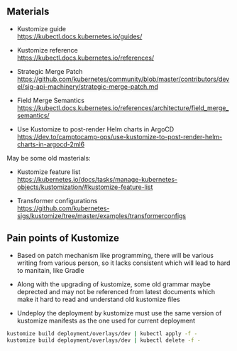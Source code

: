 ## Materials

+ Kustomize guide  
https://kubectl.docs.kubernetes.io/guides/  

+ Kustomize reference  
https://kubectl.docs.kubernetes.io/references/  

+ Strategic Merge Patch  
https://github.com/kubernetes/community/blob/master/contributors/devel/sig-api-machinery/strategic-merge-patch.md

+ Field Merge Semantics  
https://kubectl.docs.kubernetes.io/references/architecture/field_merge_semantics/

+ Use Kustomize to post-render Helm charts in ArgoCD  
https://dev.to/camptocamp-ops/use-kustomize-to-post-render-helm-charts-in-argocd-2ml6

May be some old masterials:  
+ Kustomize feature list  
https://kubernetes.io/docs/tasks/manage-kubernetes-objects/kustomization/#kustomize-feature-list  

+ Transformer configurations  
https://github.com/kubernetes-sigs/kustomize/tree/master/examples/transformerconfigs  

## Pain points of Kustomize

+ Based on patch mechanism like programming, there will be various writing from various person, so it lacks consistent which will lead to hard to manitain, like Gradle

+ Along with the upgrading of kustomize, some old grammar maybe deprected and may not be referenced from latest documents which make it hard to read and understand old kustomize files

+ Undeploy the deployment by kustomize must use the same version of kustomize manifests as the one used for current deployment
```bash
kustomize build deployment/overlays/dev | kubectl apply -f -
kustomize build deployment/overlays/dev | kubectl delete -f -
```